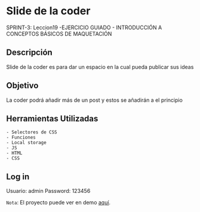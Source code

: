 # Slide de la coder
  SPRINT-3: Leccion19 -EJERCICIO GUIADO - INTRODUCCIÓN A CONCEPTOS BÁSICOS DE MAQUETACIÓN

## Descripción 

Slide de la coder es para dar un espacio en la cual pueda publicar sus ideas

## Objetivo 
 La coder podrá añadir más de un post y estos se añadirán a el principio
 
## Herramientas Utilizadas
    - Selectores de CSS
    - Funciones
    - Local storage
    - JS
    - HTML
    - CSS
    
## Log in
Usuario: admin
Password: 123456

`Nota`: El proyecto puede ver en demo  [aquí](https://mgmp2.github.io/Slide-coder/).
